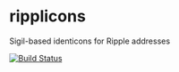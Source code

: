 ripplicons
==========

Sigil-based identicons for Ripple addresses

[![Build Status](https://drone.io/github.com/lukecyca/ripplicons/status.png)](https://drone.io/github.com/lukecyca/ripplicons/latest)

